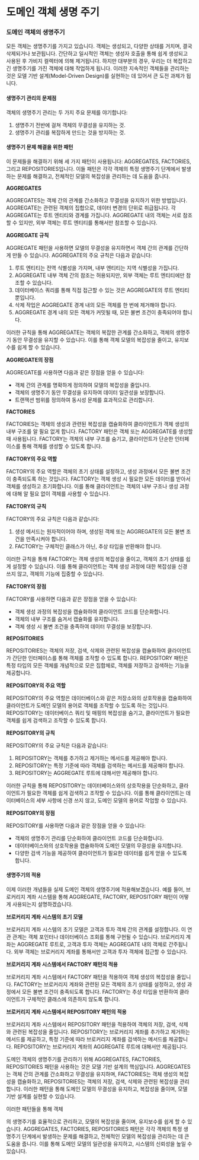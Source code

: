 # 도메인 객체 생명 주기

### 도메인 객체의 생명주기

모든 객체는 생명주기를 가지고 있습니다. 객체는 생성되고, 다양한 상태를 거치며, 결국 삭제되거나 보관됩니다. 간단하고 일시적인 객체는 생성자 호출을 통해 쉽게 생성되고 사용된 후 가비지 컬렉터에 의해 제거됩니다. 하지만 대부분의 경우, 우리는 더 복잡하고 긴 생명주기를 가진 객체에 대해 작업하게 됩니다. 이러한 지속적인 객체들을 관리하는 것은 모델 기반 설계(Model-Driven Design)를 실현하는 데 있어서 큰 도전 과제가 됩니다.

#### 생명주기 관리의 문제점

객체의 생명주기 관리는 두 가지 주요 문제를 야기합니다:

1. 생명주기 전반에 걸쳐 객체의 무결성을 유지하는 것.
2. 생명주기 관리를 복잡하게 만드는 것을 방지하는 것.

#### 생명주기 문제 해결을 위한 패턴

이 문제들을 해결하기 위해 세 가지 패턴이 사용됩니다: AGGREGATES, FACTORIES, 그리고 REPOSITORIES입니다. 이들 패턴은 각각 객체의 특정 생명주기 단계에서 발생하는 문제를 해결하고, 전체적인 모델의 복잡성을 관리하는 데 도움을 줍니다.

**AGGREGATES**

AGGREGATES는 객체 간의 관계를 간소화하고 무결성을 유지하기 위한 방법입니다. AGGREGATE는 관련된 객체의 집합으로, 데이터 변경의 단위로 취급됩니다. 각 AGGREGATE는 루트 엔티티와 경계를 가집니다. AGGREGATE 내의 객체는 서로 참조할 수 있지만, 외부 객체는 루트 엔티티를 통해서만 참조할 수 있습니다.

**AGGREGATE 규칙**

AGGREGATE 패턴을 사용하면 모델의 무결성을 유지하면서 객체 간의 관계를 간단하게 만들 수 있습니다. AGGREGATE의 주요 규칙은 다음과 같습니다:

1. 루트 엔티티는 전역 식별성을 가지며, 내부 엔티티는 지역 식별성을 가집니다.
2. AGGREGATE 내부 객체 간의 참조는 허용되지만, 외부 객체는 루트 엔티티에만 참조할 수 있습니다.
3. 데이터베이스 쿼리를 통해 직접 접근할 수 있는 것은 AGGREGATE의 루트 엔티티뿐입니다.
4. 삭제 작업은 AGGREGATE 경계 내의 모든 객체를 한 번에 제거해야 합니다.
5. AGGREGATE 경계 내의 모든 객체가 커밋될 때, 모든 불변 조건이 충족되어야 합니다.

이러한 규칙을 통해 AGGREGATE는 객체의 복잡한 관계를 간소화하고, 객체의 생명주기 동안 무결성을 유지할 수 있습니다. 이를 통해 객체 모델의 복잡성을 줄이고, 유지보수를 쉽게 할 수 있습니다.

**AGGREGATE의 장점**

AGGREGATE를 사용하면 다음과 같은 장점을 얻을 수 있습니다:

* 객체 간의 관계를 명확하게 정의하여 모델의 복잡성을 줄입니다.
* 객체의 생명주기 동안 무결성을 유지하여 데이터 일관성을 보장합니다.
* 트랜잭션 범위를 정의하여 동시성 문제를 효과적으로 관리합니다.

**FACTORIES**

FACTORIES는 객체의 생성과 관련된 복잡성을 캡슐화하여 클라이언트가 객체 생성의 내부 구조를 알 필요 없게 합니다. FACTORY 패턴은 객체 또는 AGGREGATE를 생성할 때 사용됩니다. FACTORY는 객체의 내부 구조를 숨기고, 클라이언트가 단순한 인터페이스를 통해 객체를 생성할 수 있도록 합니다.

**FACTORY의 주요 역할**

FACTORY의 주요 역할은 객체의 초기 상태를 설정하고, 생성 과정에서 모든 불변 조건이 충족되도록 하는 것입니다. FACTORY는 객체 생성 시 필요한 모든 데이터를 받아서 객체를 생성하고 초기화합니다. 이를 통해 클라이언트는 객체의 내부 구조나 생성 과정에 대해 알 필요 없이 객체를 사용할 수 있습니다.

**FACTORY의 규칙**

FACTORY의 주요 규칙은 다음과 같습니다:

1. 생성 메서드는 원자적이어야 하며, 생성된 객체 또는 AGGREGATE의 모든 불변 조건을 만족시켜야 합니다.
2. FACTORY는 구체적인 클래스가 아닌, 추상 타입을 반환해야 합니다.

이러한 규칙을 통해 FACTORY는 객체 생성의 복잡성을 줄이고, 객체의 초기 상태를 쉽게 설정할 수 있습니다. 이를 통해 클라이언트는 객체 생성 과정에 대한 복잡성을 신경 쓰지 않고, 객체의 기능에 집중할 수 있습니다.

**FACTORY의 장점**

FACTORY를 사용하면 다음과 같은 장점을 얻을 수 있습니다:

* 객체 생성 과정의 복잡성을 캡슐화하여 클라이언트 코드를 단순화합니다.
* 객체의 내부 구조를 숨겨서 캡슐화를 유지합니다.
* 객체 생성 시 불변 조건을 충족하여 데이터 무결성을 보장합니다.

**REPOSITORIES**

REPOSITORIES는 객체의 저장, 검색, 삭제와 관련된 복잡성을 캡슐화하여 클라이언트가 간단한 인터페이스를 통해 객체를 조작할 수 있도록 합니다. REPOSITORY 패턴은 특정 타입의 모든 객체를 개념적으로 모은 집합체로, 객체를 저장하고 검색하는 기능을 제공합니다.

**REPOSITORY의 주요 역할**

REPOSITORY의 주요 역할은 데이터베이스와 같은 저장소와의 상호작용을 캡슐화하여 클라이언트가 도메인 모델의 용어로 객체를 조작할 수 있도록 하는 것입니다. REPOSITORY는 데이터베이스 쿼리 및 매핑의 복잡성을 숨기고, 클라이언트가 필요한 객체를 쉽게 검색하고 조작할 수 있도록 합니다.

**REPOSITORY의 규칙**

REPOSITORY의 주요 규칙은 다음과 같습니다:

1. REPOSITORY는 객체를 추가하고 제거하는 메서드를 제공해야 합니다.
2. REPOSITORY는 특정 기준에 따라 객체를 검색하는 메서드를 제공해야 합니다.
3. REPOSITORY는 AGGREGATE 루트에 대해서만 제공해야 합니다.

이러한 규칙을 통해 REPOSITORY는 데이터베이스와의 상호작용을 단순화하고, 클라이언트가 필요한 객체를 쉽게 검색하고 조작할 수 있습니다. 이를 통해 클라이언트는 데이터베이스의 세부 사항에 신경 쓰지 않고, 도메인 모델의 용어로 작업할 수 있습니다.

**REPOSITORY의 장점**

REPOSITORY를 사용하면 다음과 같은 장점을 얻을 수 있습니다:

* 객체의 생명주기 관리를 단순화하여 클라이언트 코드를 단순화합니다.
* 데이터베이스와의 상호작용을 캡슐화하여 도메인 모델의 무결성을 유지합니다.
* 다양한 검색 기능을 제공하여 클라이언트가 필요한 데이터를 쉽게 얻을 수 있도록 합니다.

#### 생명주기의 적용

이제 이러한 개념들을 실제 도메인 객체의 생명주기에 적용해보겠습니다. 예를 들어, 브로커리지 계좌 시스템을 통해 AGGREGATE, FACTORY, REPOSITORY 패턴이 어떻게 사용되는지 설명하겠습니다.

**브로커리지 계좌 시스템의 초기 모델**

브로커리지 계좌 시스템의 초기 모델은 고객과 투자 객체 간의 관계를 설정합니다. 이 연관 관계는 객체 포인터나 데이터베이스 조회를 통해 구현될 수 있습니다. 브로커리지 계좌는 AGGREGATE 루트로, 고객과 투자 객체는 AGGREGATE 내의 객체로 간주됩니다. 외부 객체는 브로커리지 계좌를 통해서만 고객과 투자 객체에 접근할 수 있습니다.

**브로커리지 계좌 시스템에서 FACTORY 패턴의 적용**

브로커리지 계좌 시스템에서 FACTORY 패턴을 적용하여 객체 생성의 복잡성을 줄입니다. FACTORY는 브로커리지 계좌와 관련된 모든 객체의 초기 상태를 설정하고, 생성 과정에서 모든 불변 조건이 충족되도록 합니다. FACTORY는 추상 타입을 반환하여 클라이언트가 구체적인 클래스에 의존하지 않도록 합니다.

**브로커리지 계좌 시스템에서 REPOSITORY 패턴의 적용**

브로커리지 계좌 시스템에서 REPOSITORY 패턴을 적용하여 객체의 저장, 검색, 삭제와 관련된 복잡성을 줄입니다. REPOSITORY는 브로커리지 계좌를 추가하고 제거하는 메서드를 제공하고, 특정 기준에 따라 브로커리지 계좌를 검색하는 메서드를 제공합니다. REPOSITORY는 브로커리지 계좌의 AGGREGATE 루트에 대해서만 제공됩니다.



도메인 객체의 생명주기를 관리하기 위해 AGGREGATES, FACTORIES, REPOSITORIES 패턴을 사용하는 것은 모델 기반 설계의 핵심입니다. AGGREGATES는 객체 간의 관계를 간소화하고 무결성을 유지하며, FACTORIES는 객체 생성의 복잡성을 캡슐화하고, REPOSITORIES는 객체의 저장, 검색, 삭제와 관련된 복잡성을 관리합니다. 이러한 패턴을 통해 도메인 모델의 무결성을 유지하고, 복잡성을 줄이며, 모델 기반 설계를 실현할 수 있습니다.

이러한 패턴들을 통해 객체

의 생명주기를 효율적으로 관리하고, 모델의 복잡성을 줄이며, 유지보수를 쉽게 할 수 있습니다. AGGREGATES, FACTORIES, REPOSITORIES 패턴은 각각 객체의 특정 생명주기 단계에서 발생하는 문제를 해결하고, 전체적인 모델의 복잡성을 관리하는 데 큰 도움을 줍니다. 이를 통해 도메인 모델의 일관성을 유지하고, 시스템의 신뢰성을 높일 수 있습니다.
